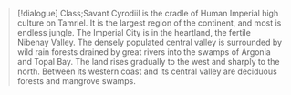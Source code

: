 >[!dialogue] Class;Savant
Cyrodiil is the cradle of Human Imperial high culture on Tamriel. It is the largest region of the continent, and most is endless jungle. The Imperial City is in the heartland, the fertile Nibenay Valley. The densely populated central valley is surrounded by wild rain forests drained by great rivers into the swamps of Argonia and Topal Bay. The land rises gradually to the west and sharply to the north. Between its western coast and its central valley are deciduous forests and mangrove swamps.